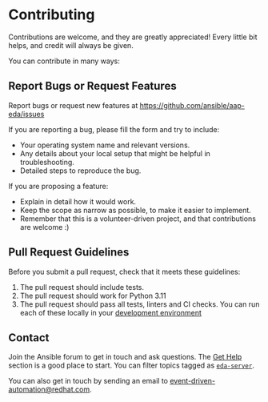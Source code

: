 # Contributing

Contributions are welcome, and they are greatly appreciated! Every little bit
helps, and credit will always be given.

You can contribute in many ways:

## Report Bugs or Request Features

Report bugs or request new features at <https://github.com/ansible/aap-eda/issues>

If you are reporting a bug, please fill the form and try to include:

* Your operating system name and relevant versions.
* Any details about your local setup that might be helpful in troubleshooting.
* Detailed steps to reproduce the bug.

If you are proposing a feature:

* Explain in detail how it would work.
* Keep the scope as narrow as possible, to make it easier to implement.
* Remember that this is a volunteer-driven project, and that contributions
  are welcome :)

## Pull Request Guidelines

Before you submit a pull request, check that it meets these guidelines:

1. The pull request should include tests.
2. The pull request should work for Python 3.11
3. The pull request should pass all tests, linters and CI checks. You can run
   each of these locally in your [development environment](docs/development.md)

## Contact

Join the Ansible forum to get in touch and ask questions.
The [Get Help](https://forum.ansible.com/c/help/6) section is a good place to start.
You can filter topics tagged as [`eda-server`](https://forum.ansible.com/tag/eda-server).

You can also get in touch by sending an email to <event-driven-automation@redhat.com>.

